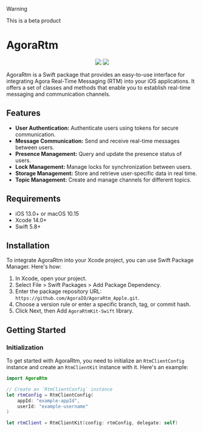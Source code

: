 > [!WARNING]
> This is a beta product


# AgoraRtm

<p align="center">
    <img src="https://img.shields.io/endpoint?url=https%3A%2F%2Fswiftpackageindex.com%2Fapi%2Fpackages%2FAgoraIO%2FAgoraRtm_Apple%2Fbadge%3Ftype%3Dswift-versions" />
    <img src="https://img.shields.io/endpoint?url=https%3A%2F%2Fswiftpackageindex.com%2Fapi%2Fpackages%2FAgoraIO%2FAgoraRtm_Apple%2Fbadge%3Ftype%3Dplatforms" />
</p>

AgoraRtm is a Swift package that provides an easy-to-use interface for integrating Agora Real-Time Messaging (RTM) into your iOS applications. It offers a set of classes and methods that enable you to establish real-time messaging and communication channels.

## Features

- **User Authentication:** Authenticate users using tokens for secure communication.
- **Message Communication:** Send and receive real-time messages between users.
- **Presence Management:** Query and update the presence status of users.
- **Lock Management:** Manage locks for synchronization between users.
- **Storage Management:** Store and retrieve user-specific data in real time.
- **Topic Management:** Create and manage channels for different topics.

## Requirements

- iOS 13.0+ or macOS 10.15
- Xcode 14.0+
- Swift 5.8+

## Installation

To integrate AgoraRtm into your Xcode project, you can use Swift Package Manager. Here's how:

1. In Xcode, open your project.
2. Select File > Swift Packages > Add Package Dependency.
3. Enter the package repository URL: `https://github.com/AgoraIO/AgoraRtm_Apple.git`.
4. Choose a version rule or enter a specific branch, tag, or commit hash.
5. Click Next, then Add `AgoraRtmKit-Swift` library.

## Getting Started

### Initialization

To get started with AgoraRtm, you need to initialize an `RtmClientConfig` instance and create an `RtmClientKit` instance with it. Here's an example:

```swift
import AgoraRtm

// Create an `RtmClientConfig` instance
let rtmConfig = RtmClientConfig(
    appId: "example-appId",
    userId: "example-username"
)

let rtmClient = RtmClientKit(config: rtmConfig, delegate: self)
```
